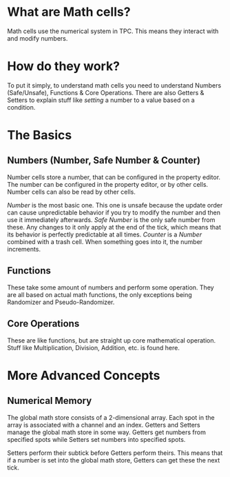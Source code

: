 # What are Math cells?

Math cells use the numerical system in TPC.
This means they interact with and modify numbers.

# How do they work?

To put it simply, to understand math cells you need to understand Numbers (Safe/Unsafe), Functions & Core Operations.
There are also Getters & Setters to explain stuff like _setting_ a number to a value based on a condition.

# The Basics

## Numbers (Number, Safe Number & Counter)

Number cells store a number, that can be configured in the property editor.
The number can be configured in the property editor, or by other cells.
Number cells can also be read by other cells.

_Number_ is the most basic one. This one is unsafe because the update order can cause unpredictable behavior if you try to modify the number and then use it immediately afterwards.
_Safe Number_ is the only safe number from these. Any changes to it only apply at the end of the tick, which means that its behavior is perfectly predictable at all times.
_Counter_ is a _Number_ combined with a trash cell. When something goes into it, the number increments.

## Functions

These take some amount of numbers and perform some operation.
They are all based on actual math functions, the only exceptions being Randomizer and Pseudo-Randomizer.

## Core Operations

These are like functions, but are straight up core mathematical operation.
Stuff like Multiplication, Division, Addition, etc. is found here.

# More Advanced Concepts

## Numerical Memory

The global math store consists of a 2-dimensional array.
Each spot in the array is associated with a channel and an index.
Getters and Setters manage the global math store in some way.
Getters get numbers from specified spots while Setters set numbers into specified spots.

Setters perform their subtick before Getters perform theirs.
This means that if a number is set into the global math store, Getters can get these the next tick.
